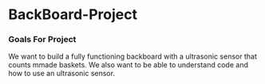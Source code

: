 # BackBoard-Project

### Goals For Project
We want to build a fully functioning backboard with a ultrasonic sensor that counts mmade baskets. We also want to be able to understand code and how to use an ultrasonic sensor.
